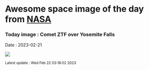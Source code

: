 
# Awesome space image of the day from [NASA](https://api.nasa.gov/)

### Today image : Comet ZTF  over Yosemite Falls
Date : 2023-02-21

![](https://apod.nasa.gov/apod/image/2302/CometZtfYosemite_Mostofi_960.jpg)

<small>Latest update : Wed Feb 22 03:18:02 2023</small>
        